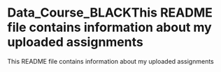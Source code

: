 # Data_Course_BLACKThis README file contains information about my uploaded assignments
This README file contains information about my uploaded assignments
